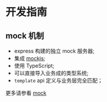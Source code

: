# 开发指南

## mock 机制

- express 构建的独立 mock 服务器;
- 集成 [mockjs](https://github.com/nuysoft/Mock/wiki/Getting-Started);
- 使用 TypeScript;
- 可以直接导入业务成的类型系统;
- `template` api 定义与业务层完全匹配；

更多请参看 [mock](./mock.md)
